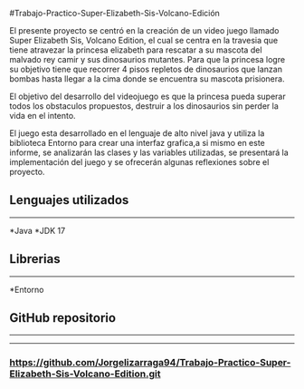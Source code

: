 #Trabajo-Practico-Super-Elizabeth-Sis-Volcano-Edición

El presente proyecto se centró en la creación de un video juego llamado Super Elizabeth Sis, Volcano Edition,
el cual se centra en la travesia que tiene atravezar la princesa elizabeth para rescatar a su mascota del malvado
rey camir y sus dinosaurios mutantes. Para que la princesa logre su objetivo tiene que recorrer 4 pisos repletos de
dinosaurios que lanzan bombas hasta llegar a la cima donde se encuentra su mascota prisionera. 

El objetivo del desarrollo del videojuego es que la princesa pueda superar todos los obstaculos propuestos, 
destruir a los dinosaurios sin perder la vida en el intento. 

El juego esta desarrollado en el lenguaje de alto nivel java y utiliza la biblioteca Entorno para crear una 
interfaz grafica,a si mismo en este informe, se analizarán las clases y las variables utilizadas, se presentará
la implementación del juego y se ofrecerán algunas reflexiones sobre el proyecto. 

## Lenguajes utilizados
---
*Java
*JDK 17

## Librerias
---
*Entorno

## GitHub repositorio
---
---
### https://github.com/Jorgelizarraga94/Trabajo-Practico-Super-Elizabeth-Sis-Volcano-Edition.git
